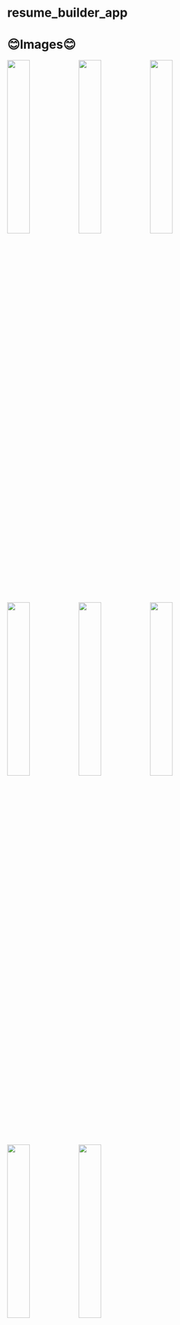 # resume_builder_app
# 😊Images😊

<img src="https://github.com/prachis70/resume_builder_app/assets/149580593/d82e001e-274f-40c7-8710-daebec96c720" heigth=22% width=32%>
<img src="https://github.com/prachis70/resume_builder_app/assets/149580593/2ab5f2b5-72df-4bab-ba1a-4d813a071370" heigth=22% width=32%>
<img src="https://github.com/prachis70/resume_builder_app/assets/149580593/e0796568-3a97-4a39-a2c6-587b1669ccfb" heigth=22% width=32%>
<img src="https://github.com/prachis70/resume_builder_app/assets/149580593/f30e9e74-b48e-4902-b368-d46a7378428f" heigth=22% width=32%>
<img src="https://github.com/prachis70/resume_builder_app/assets/149580593/6e2f8741-9a6a-44aa-ab85-18b5576d180f" heigth=22% width=32%>
<img src="https://github.com/prachis70/resume_builder_app/assets/149580593/ba76780b-77fc-4256-b6bf-e15b6a2dae92" heigth=22% width=32%>
<img src="https://github.com/prachis70/resume_builder_app/assets/149580593/1680bd7e-06cf-40ab-aea3-1ba1141bc3aa" heigth=22% width=32%>
<img src="https://github.com/prachis70/resume_builder_app/assets/149580593/05e7d7dc-4725-4412-9a83-bb1e71f33d50" heigth=22% width=32%>
